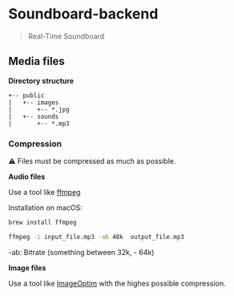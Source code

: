 # Soundboard-backend

> Real-Time Soundboard

## Media files

**Directory structure**

```
+-- public
|   +-- images
|       +-- *.jpg
|   +-- sounds
|       +-- *.mp3
```

### Compression

⚠️ Files must be compressed as much as possible.

**Audio files**

Use a tool like [ffmpeg](https://ffmpeg.org/)

Installation on macOS:

```bash
brew install ffmpeg
```

```bash
ffmpeg -i input_file.mp3 -ab 48k  output_file.mp3
```

-ab: Bitrate (something between 32k, - 64k)

**Image files**

Use a tool like [ImageOptim](https://imageoptim.com/mac) with the highes possible compression.
